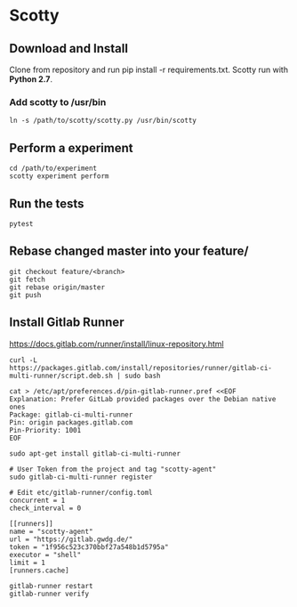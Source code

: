 Scotty
======

Download and Install 
--------------------

Clone from repository and run pip install -r requirements.txt. Scotty run with **Python 2.7**. 
    
### Add scotty to /usr/bin    

    ln -s /path/to/scotty/scotty.py /usr/bin/scotty

Perform a experiment
--------------------
    
    cd /path/to/experiment
    scotty experiment perform

Run the tests
-------------

    pytest
    
Rebase changed master into your feature/<branch>
-------------

    git checkout feature/<branch>
    git fetch
    git rebase origin/master
    git push

Install Gitlab Runner 
--------------------

https://docs.gitlab.com/runner/install/linux-repository.html

    curl -L https://packages.gitlab.com/install/repositories/runner/gitlab-ci-multi-runner/script.deb.sh | sudo bash

    cat > /etc/apt/preferences.d/pin-gitlab-runner.pref <<EOF
    Explanation: Prefer GitLab provided packages over the Debian native ones
    Package: gitlab-ci-multi-runner
    Pin: origin packages.gitlab.com
    Pin-Priority: 1001
    EOF

    sudo apt-get install gitlab-ci-multi-runner

    # User Token from the project and tag "scotty-agent"
    sudo gitlab-ci-multi-runner register
    
    # Edit etc/gitlab-runner/config.toml
    concurrent = 1
    check_interval = 0

    [[runners]]
    name = "scotty-agent"
    url = "https://gitlab.gwdg.de/"
    token = "1f956c523c370bbf27a548b1d5795a"
    executor = "shell"
    limit = 1
    [runners.cache]
    
    gitlab-runner restart
    gitlab-runner verify
